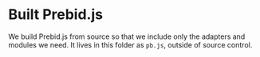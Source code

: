 # Built Prebid.js
We build Prebid.js from source so that we include only the adapters and modules we need. It lives in this folder as `pb.js`, outside of source control.
